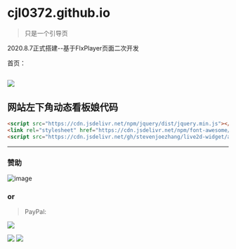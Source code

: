 # cjl0372.github.io

>只是一个引导页

2020.8.7正式搭建--基于FlxPlayer页面二次开发

首页：

[![](https://cdn.jsdelivr.net/gh/cjl0372/cdn@master/cjl0372.github.io.png)](https://cjl0372.github.io/)
----
## 网站左下角动态看板娘代码
```html
<script src="https://cdn.jsdelivr.net/npm/jquery/dist/jquery.min.js"></script>
<link rel="stylesheet" href="https://cdn.jsdelivr.net/npm/font-awesome/css/font-awesome.min.css"/>
<script src="https://cdn.jsdelivr.net/gh/stevenjoezhang/live2d-widget/autoload.js"></script>
```
----
### 赞助
![image](https://cdn.jsdelivr.net/gh/cjl0372/cdn@master/wxzfb.png)

### or
>PayPal:

[![](https://cdn.jsdelivr.net/gh/cjl0372/cdn@master/qrcode_www.paypal.me.png)](https://www.paypal.me/cjl00)

[![](https://img.shields.io/badge/blog-@champyin-red.svg)](http://cjl0.cn/)
[![](https://data.jsdelivr.com/v1/package/gh/cjl0372/cjl0372.github.io/badge)](https://www.jsdelivr.com/package/gh/cjl0372/cjl0372.github.io)

